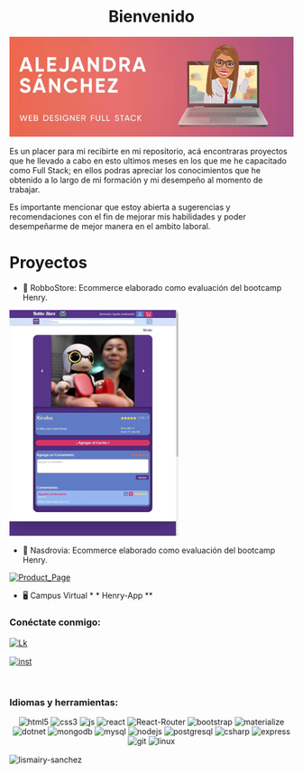   <h1 align = "center" >Bienvenido</h1>
  <a href=""><img src ="./Readme_Images/AlejandraSanchez.jpeg" alt="Alejandra" width ="100% "height =" 30% "/></a>
        <p>
          Es un placer para mi recibirte en mi repositorio, acá encontraras
          proyectos que he llevado a cabo en esto ultimos meses en los que me he
          capacitado como Full Stack; en ellos podras apreciar los conocimientos
          que he obtenido a lo largo de mi formación y mi desempeño al momento
          de trabajar.
        </p>
        <p>
          Es importante mencionar que estoy abierta a sugerencias y
          recomendaciones con el fin de mejorar mis habilidades y poder
          desempeñarme de mejor manera en el ambito laboral.
        </p>

<h1 align = "left"> Proyectos </h1>

- :robot: RobboStore: Ecommerce elaborado como evaluación del bootcamp Henry.
<a href="https://github.com/Lismairy-Sanchez/Robbo-Store" target="_blank">
<img src ="./Readme_Images/Product_Page.jpeg" alt="Product_Page" width ="300px "height ="400 px" /></a>

   <br>

- :beer: Nasdrovia: Ecommerce elaborado como evaluación del bootcamp Henry.
<a href="https://github.com/Lismairy-Sanchez/Nasdrovia" target="_blank">
<img src ="" alt="Product_Page" width ="300px "height ="400 px" /></a>

   <br>

- :desktop_computer: Campus Virtual \* \* Henry-App \*\*
  <br>

<h3 align = "left"> Conéctate conmigo: </h3>
<p align = "left">
<a href = "https://linkedin.com/in/lismairyalejandrasanchezhernandez" target = "blank"> <img align = "center" src = "https://img.shields.io/badge/LinkedIn-0077B5?style=for-the-badge&logo=linkedin&logoColor=white" alt = "Lk" width ="80" height="30"/> </a>

<a href = "https://www.instagram.com/alesanchez_1112/" target = "blank"> <img align = "center" src = "hhttps://img.shields.io/badge/Instagram-E4405F?style=for-the-badge&logo=instagram&logoColor=white" alt = "inst" width ="80" height="30" /> </a>

</p>
<br>
<h3 align = "left"> Idiomas y herramientas: </h3>
<p align = "center"> 
<img src = "https://img.shields.io/badge/HTML5-E34F26?style=for-the-badge&logo=html5&logoColor=white" alt ="html5 "width =" 80 "height ="30 "/> 
<img src = "https://img.shields.io/badge/CSS3-1572B6?style=for-the-badge&logo=css3&logoColor=white" alt =" css3" width ="80" height="30"/> 
<img src ="https://img.shields.io/badge/JavaScript-F7DF1E?style=for-the-badge&logo=javascript&logoColor=black" alt ="js "width =" 80 "height ="30 "/>
<img src ="https://img.shields.io/badge/Redux-593D88?style=for-the-badge&logo=redux&logoColor=white" alt =" react "width ="80" height="30"/> 
<img src ="https://img.shields.io/badge/React_Router-CA4245?style=for-the-badge&logo=react-router&logoColor=white" alt =" React-Router "width ="80" height="30"/>
<img src ="https://img.shields.io/badge/Bootstrap-563D7C?style=for-the-badge&logo=bootstrap&logoColor=white" alt ="bootstrap" width ="80" height="30"/>
<img src ="https://img.shields.io/badge/Material--UI-0081CB?style=for-the-badge&logo=material-ui&logoColor=white" alt = "materialize" width ="80" height="30"/>
<img src ="https://img.shields.io/badge/.NET-5C2D91?style=for-the-badge&logo=.net&logoColor=white" alt ="dotnet"  width ="80" height="30"/>
<img src = "https://img.shields.io/badge/MongoDB-4EA94B?style=for-the-badge&logo=mongodb&logoColor=white" alt =" mongodb "width ="80" height="30"/>
<img src ="https://img.shields.io/badge/MySQL-00000F?style=for-the-badge&logo=mysql&logoColor=white" alt ="mysql" width ="80" height="30" />
<img src = "https://img.shields.io/badge/Node.js-43853D?style=for-the-badge&logo=node.js&logoColor=white" alt =" nodejs "width ="80" height="30"/>
<img src ="https://img.shields.io/badge/PostgreSQL-316192?style=for-the-badge&logo=postgresql&logoColor=white" alt =" postgresql "width ="80" height="30"/>
<img src ="https://img.shields.io/badge/C%23-239120?style=for-the-badge&logo=c-sharp&logoColor=white" alt ="csharp" width ="80" height="30"/>
<img src = "https://img.shields.io/badge/Express.js-404D59?style=for-the-badge" alt =" express "width ="80" height="30"/>
<img src ="https://img.shields.io/badge/GitHub-100000?style=for-the-badge&logo=github&logoColor=white" alt =" git" width ="80" height="30"/>
<img src = "https://img.shields.io/badge/Linux_Mint-87CF3E?style=for-the-badge&logo=linux-mint&logoColor=white" alt =" linux "width ="80" height="30"/>
</p>

<p> <img align ="center" src = "https://github-readme-stats.vercel.app/api?username=lismairy-sanchez&count_private=true&show_icons=true&theme=radical" alt = "lismairy-sanchez" /> </p>
